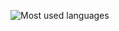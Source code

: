![Most used languages](https://github-readme-stats.vercel.app/api/top-langs?username=A1kari8&show_icons=true&count_private=true&theme=gotham)
